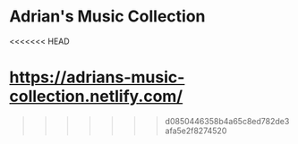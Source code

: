 # Adrian's Music Collection
<<<<<<< HEAD

https://adrians-music-collection.netlify.com/
=======
>>>>>>> d0850446358b4a65c8ed782de3afa5e2f8274520
